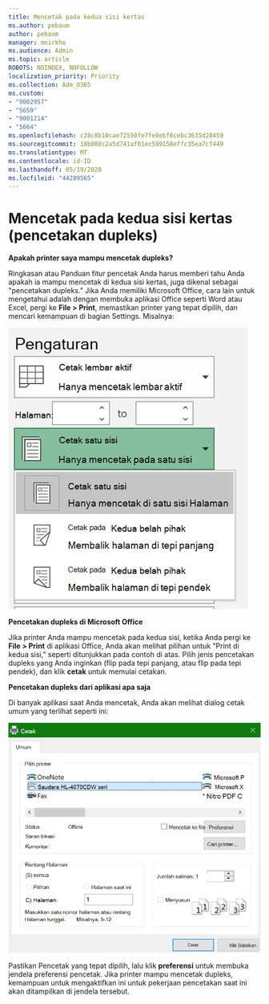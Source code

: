 ```yaml
---
title: Mencetak pada kedua sisi kertas
ms.author: pebaum
author: pebaum
manager: mnirkhe
ms.audience: Admin
ms.topic: article
ROBOTS: NOINDEX, NOFOLLOW
localization_priority: Priority
ms.collection: Adm_O365
ms.custom:
- "9002957"
- "5659"
- "9001214"
- "5664"
ms.openlocfilehash: c28c8b10cae72550fe7fe8ebf6cebc3635d28459
ms.sourcegitcommit: 18b080c2a5d741af01ec589158effc35ea7cf449
ms.translationtype: MT
ms.contentlocale: id-ID
ms.lasthandoff: 05/19/2020
ms.locfileid: "44289565"
---
```

# <a name="printing-on-both-sides-of-paper-duplex-printing"></a>Mencetak pada kedua sisi kertas (pencetakan dupleks)

**Apakah printer saya mampu mencetak dupleks?**

Ringkasan atau Panduan fitur pencetak Anda harus memberi tahu Anda apakah ia mampu mencetak di kedua sisi kertas, juga dikenal sebagai "pencetakan dupleks." Jika Anda memiliki Microsoft Office, cara lain untuk mengetahui adalah dengan membuka aplikasi Office seperti Word atau Excel, pergi ke **File > Print**, memastikan printer yang tepat dipilih, dan mencari kemampuan di bagian Settings. Misalnya: 

![Setelan pencetak](media/print-settings.png)

**Pencetakan dupleks di Microsoft Office**

Jika printer Anda mampu mencetak pada kedua sisi, ketika Anda pergi ke **File > Print** di aplikasi Office, Anda akan melihat pilihan untuk "Print di kedua sisi," seperti ditunjukkan pada contoh di atas.  Pilih jenis pencetakan dupleks yang Anda inginkan (flip pada tepi panjang, atau flip pada tepi pendek), dan klik **cetak** untuk memulai cetakan.

**Pencetakan dupleks dari aplikasi apa saja**

Di banyak aplikasi saat Anda mencetak, Anda akan melihat dialog cetak umum yang terlihat seperti ini: 

![Dialog cetak](media/print-dialog.png)

Pastikan Pencetak yang tepat dipilih, lalu klik **preferensi** untuk membuka jendela preferensi pencetak. Jika printer mampu mencetak dupleks, kemampuan untuk mengaktifkan ini untuk pekerjaan pencetakan saat ini akan ditampilkan di jendela tersebut.
